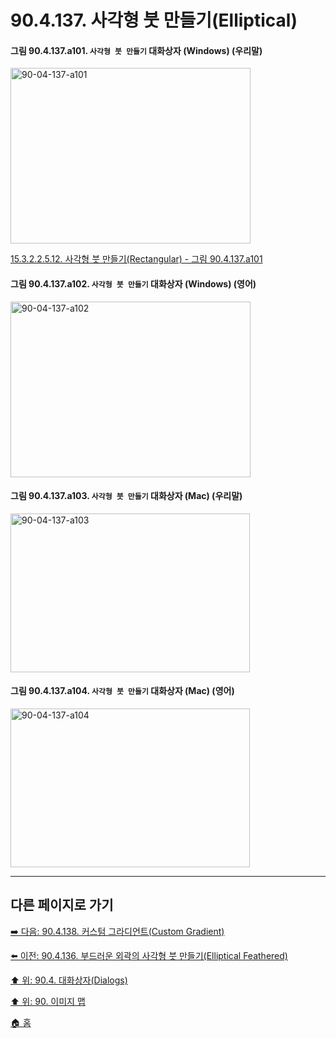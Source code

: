 # 90.4.137. 사각형 붓 만들기(Elliptical)

<a id="90-04-137-a101"></a>

#### 그림 90.4.137.a101. `사각형 붓 만들기` 대화상자 (Windows) (우리말)
<img width="384" height="281" alt="90-04-137-a101" src="https://github.com/user-attachments/assets/6807eced-681d-4224-80ae-387baacf7ace" />

[15.3.2.2.5.12. 사각형 붓 만들기(Rectangular) - 그림 90.4.137.a101](./15-03-02-02-05-12-rectangular.md#90-04-137-a101)

<a id="90-04-137-a102"></a>

#### 그림 90.4.137.a102. `사각형 붓 만들기` 대화상자 (Windows) (영어)
<img width="384" height="281" alt="90-04-137-a102" src="https://github.com/user-attachments/assets/b42e74da-d06a-4fc4-be03-6f4334c44269" />

<a id="90-04-137-a103"></a>

#### 그림 90.4.137.a103. `사각형 붓 만들기` 대화상자 (Mac) (우리말)
<img width="383" height="254" alt="90-04-137-a103" src="https://github.com/user-attachments/assets/dd48e75b-1579-4de7-bf34-eb3847e56dc2" />

<a id="90-04-137-a104"></a>

#### 그림 90.4.137.a104. `사각형 붓 만들기` 대화상자 (Mac) (영어)
<img width="383" height="254" alt="90-04-137-a104" src="https://github.com/user-attachments/assets/98e29e82-ed6c-4aa9-93dd-97e6e314cc5c" />

***

## 다른 페이지로 가기

[➡️ 다음: 90.4.138. 커스텀 그라디언트(Custom Gradient)](./90-04-0138-custom_gradient.md)

[⬅️ 이전: 90.4.136. 부드러운 외곽의 사각형 붓 만들기(Elliptical Feathered)](./90-04-0136-rectangular_feathered.md)

[⬆️ 위: 90.4. 대화상자(Dialogs)](./90-04-0000-dialogs.md)

[⬆️ 위: 90. 이미지 맵](./90-00-image-map.md)

[🏠 홈](./00-home.md)